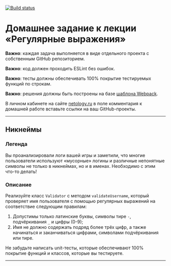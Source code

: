 [![Build status](https://ci.appveyor.com/api/projects/status/i33fo3jkio5ram70/branch/master?svg=true)](https://ci.appveyor.com/project/Sergius92739/ajs-7-1-nicknames/branch/master)

# Домашнее задание к лекции «Регулярные выражения»

**Важно**: каждая задача выполняется в виде отдельного проекта с собственным GitHub репозиторием.

**Важно**: код должен проходить ESLint без ошибок.

**Важно**: тесты должны обеспечивать 100% покрытие тестируемых функций по строкам.

**Важно**: решения должны быть построены на базе [шаблона Webpack](/ci-template).

В личном кабинете на сайте [netology.ru](http://netology.ru/) в поле комментария к домашней работе вставьте ссылки на ваш GitHub-проекты.

---

## Никнеймы

### Легенда

Вы проанализировали логи вашей игры и заметили, что многие пользователи используют «мусорные» логины и различные непонятные символы не только в никнеймах, но и в именах. Необходимо с этим что-то делать! 

### Описание

Реализуйте класс `Validator` с методом `validateUsername`, который проверяет имя пользователя с помощью регулярных выражений на соответствие следующим правилам:
1. Допустимы только латинские буквы, символы тире `-`, подчёркивания `_` и цифры (0-9);
1. Имя не должно содержать подряд более трёх цифр, а также начинаться и заканчиваться цифрами, символами подчёркивания или тире.

Не забудьте написать unit-тесты, которые обеспечивают 100% покрытие функций и классов, которые вы тестируете.

---

